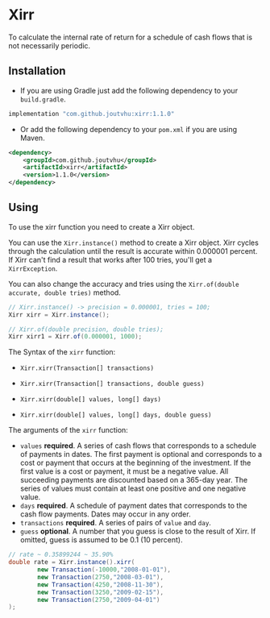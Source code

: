 # Xirr

To calculate the internal rate of return for a schedule of cash flows that is not necessarily periodic.

## Installation

- If you are using Gradle just add the following dependency to your `build.gradle`.

```groovy
implementation "com.github.joutvhu:xirr:1.1.0"
```

- Or add the following dependency to your `pom.xml` if you are using Maven.

```xml
<dependency>
    <groupId>com.github.joutvhu</groupId>
    <artifactId>xirr</artifactId>
    <version>1.1.0</version>
</dependency>
```

## Using

To use the xirr function you need to create a Xirr object.

You can use the `Xirr.instance()` method to create a Xirr object.
Xirr cycles through the calculation until the result is accurate within 0.000001 percent.
If Xirr can't find a result that works after 100 tries, you'll get a `XirrException`.

You can also change the accuracy and tries using the `Xirr.of(double accurate, double tries)` method.

```java
// Xirr.instance() -> precision = 0.000001, tries = 100;
Xirr xirr = Xirr.instance();

// Xirr.of(double precision, double tries);
Xirr xirr1 = Xirr.of(0.000001, 1000);
```

The Syntax of the `xirr` function:

- `Xirr.xirr(Transaction[] transactions)`

- `Xirr.xirr(Transaction[] transactions, double guess)`

- `Xirr.xirr(double[] values, long[] days)`

- `Xirr.xirr(double[] values, long[] days, double guess)`

The arguments of the `xirr` function:

- `values`       __required__. A series of cash flows that corresponds to a schedule of payments in dates. The first payment is optional and corresponds to a cost or payment that occurs at the beginning of the investment. If the first value is a cost or payment, it must be a negative value. All succeeding payments are discounted based on a 365-day year. The series of values must contain at least one positive and one negative value.
- `days`         __required__. A schedule of payment dates that corresponds to the cash flow payments. Dates may occur in any order.
- `transactions` __required__. A series of pairs of `value` and `day`.
- `guess`        __optional__. A number that you guess is close to the result of Xirr. If omitted, guess is assumed to be 0.1 (10 percent).

```java
// rate ~ 0.35899244 ~ 35.90%
double rate = Xirr.instance().xirr(
        new Transaction(-10000,"2008-01-01"),
        new Transaction(2750,"2008-03-01"),
        new Transaction(4250,"2008-11-30"),
        new Transaction(3250,"2009-02-15"),
        new Transaction(2750,"2009-04-01")
);
```
